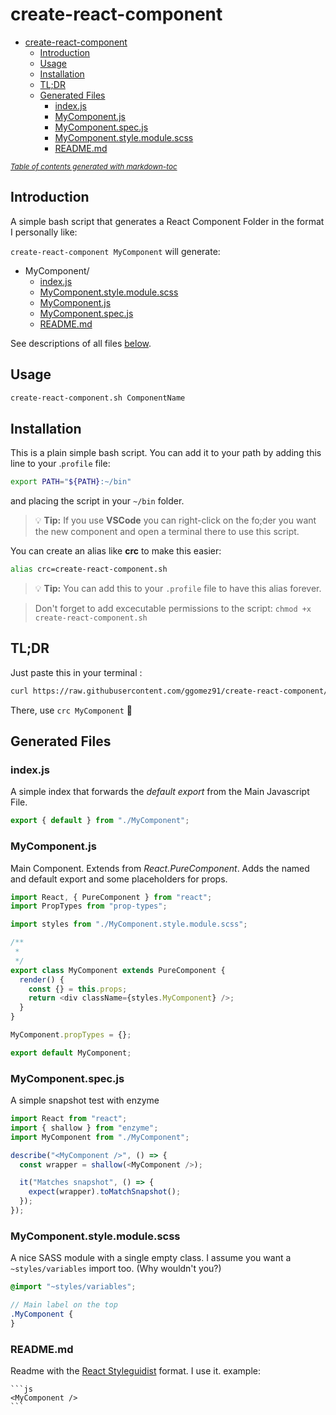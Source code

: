 # create-react-component

- [create-react-component](#create-react-component)
  - [Introduction](#introduction)
  - [Usage](#usage)
  - [Installation](#installation)
  - [TL;DR](#tl-dr)
  - [Generated Files](#generated-files)
    - [index.js](#indexjs)
    - [MyComponent.js](#mycomponentjs)
    - [MyComponent.spec.js](#mycomponentspecjs)
    - [MyComponent.style.module.scss](#mycomponentstylemodulescss)
    - [README.md](#readmemd)

<small><i><a href='http://ecotrust-canada.github.io/markdown-toc/'>Table of contents generated with markdown-toc</a></i></small>

## Introduction

A simple bash script that generates a React Component Folder in the format I personally like:

`create-react-component MyComponent` will generate:

- MyComponent/
  - [index.js](#index.js)
  - [MyComponent.style.module.scss](#MyComponent.style.module.scss)
  - [MyComponent.js](#MyComponent.js)
  - [MyComponent.spec.js](#MyComponent.spec.js)
  - [README.md](#README.md)

See descriptions of all files [below](#generated-files).

## Usage

```bash
create-react-component.sh ComponentName
```

## Installation

This is a plain simple bash script. You can add it to your path by adding this line to your .`profile` file:

```sh
export PATH="${PATH}:~/bin"
```

and placing the script in your `~/bin` folder.

> 💡 **Tip:** If you use **VSCode** you can right-click on the fo;der you want the new component and open a terminal there to use this script.

You can create an alias like **crc** to make this easier:

```sh
alias crc=create-react-component.sh
```

> 💡 **Tip:** You can add this to your `.profile` file to have this alias forever.

> Don't forget to add excecutable permissions to the script: `chmod +x create-react-component.sh`

## TL;DR

Just paste this in your terminal :

```sh
curl https://raw.githubusercontent.com/ggomez91/create-react-component/master/create-react-component.sh --output ~/bin/create-react-component.sh && echo -e 'export PATH="${PATH}:~/bin"\nalias crc=create-react-component.sh' >> ~/.profile && source ~/.profile && echo "Done you lazy person..."
```

There, use `crc MyComponent` 🤦‍

## Generated Files

### index.js

A simple index that forwards the _default export_ from the Main Javascript File.

```js
export { default } from "./MyComponent";
```

### MyComponent.js

Main Component. Extends from _React.PureComponent_. Adds the named and default export and some placeholders for props.

```js
import React, { PureComponent } from "react";
import PropTypes from "prop-types";

import styles from "./MyComponent.style.module.scss";

/**
 *
 */
export class MyComponent extends PureComponent {
  render() {
    const {} = this.props;
    return <div className={styles.MyComponent} />;
  }
}

MyComponent.propTypes = {};

export default MyComponent;
```

### MyComponent.spec.js

A simple snapshot test with enzyme

```js
import React from "react";
import { shallow } from "enzyme";
import MyComponent from "./MyComponent";

describe("<MyComponent />", () => {
  const wrapper = shallow(<MyComponent />);

  it("Matches snapshot", () => {
    expect(wrapper).toMatchSnapshot();
  });
});
```

### MyComponent.style.module.scss

A nice SASS module with a single empty class. I assume you want a `~styles/variables` import too. (Why wouldn't you?)

```scss
@import "~styles/variables";

// Main label on the top
.MyComponent {
}
```

### README.md

Readme with the [React Styleguidist](https://react-styleguidist.js.org) format. I use it.
example:

    ```js
    <MyComponent />
    ```
